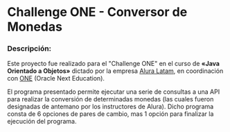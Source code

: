 # Challenge ONE - Conversor de Monedas

### Descripción:
Este proyecto fue realizado para el "Challenge ONE" en el curso de **«Java Orientado a Objetos»** dictado por la empresa [Alura Latam](https://www.aluracursos.com/), en coordinación con [ONE](https://www.oracle.com/ar/education/oracle-next-education/)  (Oracle Next Education).

El programa presentado permite ejecutar una serie de consultas a una API para realizar la conversión de determinadas monedas (las cuales fueron designadas de antemano por los instructores de Alura). Dicho programa consta de 6 opciones de pares de cambio, mas 1 opción para finalizar la ejecución del programa.
